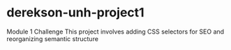 # derekson-unh-project1
Module 1 Challenge
This project involves adding CSS selectors for SEO and reorganizing semantic structure